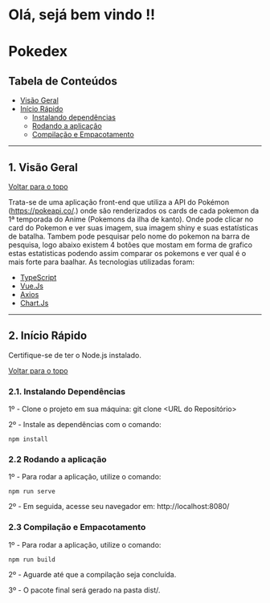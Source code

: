 # Olá, sejá bem vindo !!
# Pokedex

## Tabela de Conteúdos

- [Visão Geral](#1-visão-geral)
- [Início Rápido](#2-início-rápido)
  - [Instalando dependências](#21-instalando-dependências)
  - [Rodando a aplicação](#22-rodando-a-aplicação)
  - [Compilação e Empacotamento](#23-rodando-a-aplicação)

---

## 1. Visão Geral

[ Voltar para o topo ](#tabela-de-conteúdos)

Trata-se de uma aplicação front-end que utiliza a API do Pokémon (https://pokeapi.co/.) onde são renderizados os cards de cada pokemon da 1ª temporada do Anime (Pokemons da ilha de kanto). Onde pode clicar no card do Pokemon e ver suas imagem, sua imagem shiny e suas estatísticas de batalha. Tambem pode pesquisar pelo nome do pokemon na barra de pesquisa, logo abaixo existem 4 botões que mostam em forma de grafico estas estatisticas podendo assim comparar os pokemons e ver qual é o mais forte para baalhar.
As tecnologias utilizadas foram:

- [TypeScript](https://www.typescriptlang.org/)
- [Vue.Js](https://vuejs.org/guide/introduction.htm)
- [Axios](https://axios-http.com/ptbr/docs/intro)
- [Chart.Js](https://www.chartjs.org/docs/latest/)

---

## 2. Início Rápido

Certifique-se de ter o Node.js instalado.

[ Voltar para o topo ](#tabela-de-conteúdos)

### 2.1. Instalando Dependências

1º - Clone o projeto em sua máquina: git clone <URL do Repositório>

2º - Instale as dependências com o comando:

```shell
npm install
```

### 2.2 Rodando a aplicação

1º - Para rodar a aplicação, utilize o comando:

```
npm run serve
```
2º - Em seguida, acesse seu navegador em: http://localhost:8080/


### 2.3 Compilação e Empacotamento

1º - Para rodar a aplicação, utilize o comando:

```
npm run build
```
2º - Aguarde até que a compilação seja concluída.

3º - O pacote final será gerado na pasta dist/.



